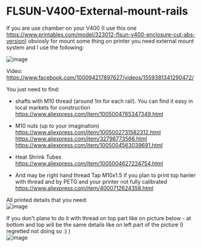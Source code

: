 # FLSUN-V400-External-mount-rails

If you are use chamber on your V400 (I use this one https://www.printables.com/model/323012-flsun-v400-enclosure-cut-abs-version) obviosly for mount some thing on 
printer you need external mount system and I use the following:

![image](https://github.com/ViktorDiy/FLSUN-V400-External-mount-rails/assets/147925158/8b0ee1f9-2355-4b3a-8d2f-65948524fad7)

Video:
https://www.facebook.com/100094217897627/videos/1559381341290472/

You just need to find:

- shafts with M10 thread (around 1m for each rail). You can find it easy in local markets for construction https://www.aliexpress.com/item/1005004765347349.html
  
- M10 nuts (up to your imagination)
  https://www.aliexpress.com/item/1005002731582312.html
  https://www.aliexpress.com/item/32798773566.html
  https://www.aliexpress.com/item/1005004563039691.html
  
- Heat Shrink Tubes https://www.aliexpress.com/item/1005004627224754.html

- And may be right hand thread Tap M10x1.5 if you plan to print top hanler with thread and by PETG and your printer not fully calibrated https://www.aliexpress.com/item/4000712624358.html

All printed details that you need: <br/>
![image](https://github.com/ViktorDiy/FLSUN-V400-External-mount-rails/assets/147925158/2e6e647b-c3c6-4430-b8bd-782455eb305c)

If you don't plane to do it with thread on top part like on picture below - at bottom and top will be the same details like on left part of the picture (I regretted not doing so :) ) <br/>
![image](https://github.com/ViktorDiy/FLSUN-V400-External-mount-rails/assets/147925158/d6405969-0d34-407c-9bcc-9c32b49100a6)




